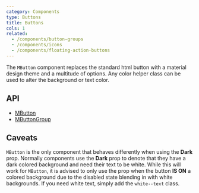 ```yaml
---
category: Components
type: Buttons
title: Buttons
cols: 1
related:
  - /components/button-groups
  - /components/icons
  - /components/floating-action-buttons
---
```


The `MButton` component replaces the standard html button with a material design theme and a multitude of options. Any color
helper class can be used to alter the background or text color. 

## API

- [MButton](/api/MButton)
- [MButtonGroup](/api/MButtonGroup)

## Caveats

<!--alert:warning--> 
`MButton` is the only component that behaves differently when using the **Dark** prop. Normally components use the **Dark** prop to denote that they have a dark colored background and need their text to be white. While this will work
for `MButton`, it is advised to only use the prop when the button **IS ON** a colored background due to the disabled state
blending in with white backgrounds. If you need white text, simply add the `white--text` class.
